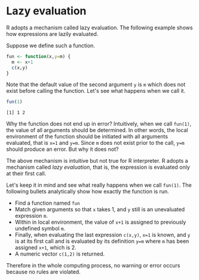 

# Lazy evaluation

R adopts a mechanism called lazy evaluation. The following example shows how expressions are lazily evaluated.

Suppose we define such a function.


```r
fun <- function(x,y=m) {
  m <- x+1
  c(x,y)
}
```

Note that the default value of the second argument `y` is `m` which does not exist before calling the function. Let's see what happens when we call it.


```r
fun(1)
```

```
[1] 1 2
```

Why the function does not end up in error? Intuitively, when we call `fun(1)`, the value of all arguments should be determined. In other words, the local environment of the function should be initiated with all arguments evaluated, that is `x=1` and `y=m`. Since `m` does not exist prior to the call, `y=m` should produce an error. But why it does not?

The above mechanism is intuitive but not true for R interpreter. R adopts a mechanism called *lazy evaluation*, that is, the expression is evaluated only at their first call.

Let's keep it in mind and see what really happens when we call `fun(1)`. The following bullets analytically show how exactly the function is run.

- Find a function named `fun`
- Match given arguments so that `x` takes 1, and `y` still is an unevaluated expression `m`.
- Within in local environment, the value of `x+1` is assigned to previously undefined symbol `m`.
- Finally, when evaluating the last expression `c(x,y)`, `x=1` is known, and `y` is at its first call and is evaluated by its definition `y=m` where `m` has been assigned `x+1`, which is 2.
- A numeric vector `c(1,2)` is returned.

Therefore in the whole computing process, no warning or error occurs because no rules are violated.

